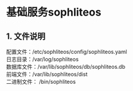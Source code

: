 # 基础服务sophliteos


## 1. 文件说明
配置文件：/etc/sophliteos/config/sophliteos.yaml  
日志目录：/var/log/sophliteos  
数据库文件：/var/lib/sophliteos/db/sophliteos.db  
前端文件：/var/lib/sophliteos/dist  
二进制文件： /bin/sophliteos
